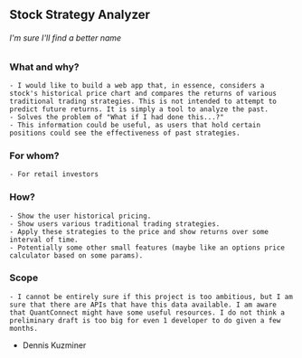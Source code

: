 ## Stock Strategy Analyzer

###### I'm sure I'll find a better name

### What and why?

    - I would like to build a web app that, in essence, considers a stock's historical price chart and compares the returns of various traditional trading strategies. This is not intended to attempt to predict future returns. It is simply a tool to analyze the past.
    - Solves the problem of "What if I had done this...?"
    - This information could be useful, as users that hold certain positions could see the effectiveness of past strategies.

### For whom?

    - For retail investors

### How?

    - Show the user historical pricing.
    - Show users various traditional trading strategies.
    - Apply these strategies to the price and show returns over some interval of time.
    - Potentially some other small features (maybe like an options price calculator based on some params).

### Scope

    - I cannot be entirely sure if this project is too ambitious, but I am sure that there are APIs that have this data available. I am aware that QuantConnect might have some useful resources. I do not think a preliminary draft is too big for even 1 developer to do given a few months.

- Dennis Kuzminer

